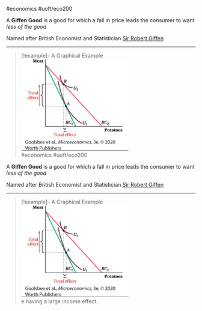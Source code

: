 #economics #uoft/eco200 

A **Giffen Good** is a good for which a fall in price leads the consumer to want *less of the good*

Named after British Economist and Statistician [Sir Robert Giffen](Sir%20Robert%20Giffen)

---
> [!example]- A Graphical Example  
> ![Pasted image 20231108201015](attachments/Pasted%20image%2020231108201015.png)  
[](Pasted%20image%2020231108201015.png)#economics #uoft/eco200 

A **Giffen Good** is a good for which a fall in price leads the consumer to want *less of the good*

Named after British Economist and Statistician [Sir Robert Giffen](Sir%20Robert%20Giffen)

---
> [!example]- A Graphical Example  
> ![Pasted image 20231108201015](attachments/Pasted%20image%2020231108201015.png)  
[](Pasted%20image%2020231108201015.png)e having a large income effect.